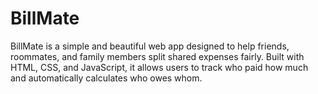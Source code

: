 # BillMate
BillMate is a simple and beautiful web app designed to help friends, roommates, and family members split shared expenses fairly. Built with HTML, CSS, and JavaScript, it allows users to track who paid how much and automatically calculates who owes whom.
